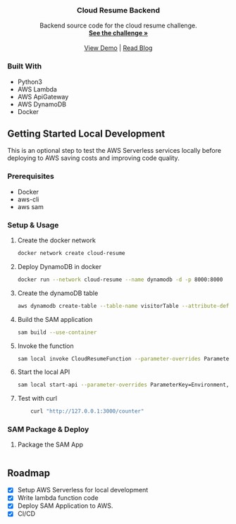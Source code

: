 <br />
<div align="center">
  <h3 align="center">Cloud Resume Backend</h3>
  <p align="center">
  Backend source code for the cloud resume challenge.
    <br />
    <a href="https://cloudresumechallenge.dev/docs/the-challenge/aws/"><strong>See the challenge »</strong></a>
    <br />
    <br />
    <a href="https://resume.kudzaim.codes">View Demo</a>
    |
    <a href="#">Read Blog</a>
  </p>
</div>

### Built With

* Python3
* AWS Lambda
* AWS ApiGateway
* AWS DynamoDB
* Docker

<!-- GETTING STARTED -->
## Getting Started Local Development

This is an optional step to test the AWS Serverless services locally before deploying to AWS saving costs and improving code quality.

### Prerequisites
* Docker
* aws-cli
* aws sam

### Setup & Usage

1. Create the docker network
   ```sh
   docker network create cloud-resume
   ```
3. Deploy DynamoDB in docker
   ```sh
   docker run --network cloud-resume --name dynamodb -d -p 8000:8000   amazon/dynamodb-local
   ```
3. Create the dynamoDB table
   ```sh
   aws dynamodb create-table --table-name visitorTable --attribute-definitions AttributeName=siteUrl,AttributeType=S --key-schema AttributeName=siteUrl,KeyType=HASH --provisioned-throughput ReadCapacityUnits=5,WriteCapacityUnits=5 --endpoint-url http://localhost:8000
   ```
4. Build the SAM application
    ```sh
    sam build --use-container
    ```
5. Invoke the function
    ```sh
    sam local invoke CloudResumeFunction --parameter-overrides ParameterKey=Environment,  ParameterValue=local ParameterKey=DDBTableName,  ParameterValue=visitorTable --docker-network cloud-resume
    ```
6. Start the local API
    ```sh
    sam local start-api --parameter-overrides ParameterKey=Environment,ParameterValue=local ParameterKey=DDBTableName,ParameterValue=visitorTable --docker-network cloud-resume
    ```
7. Test with curl
    ```sh
        curl "http://127.0.0.1:3000/counter"
    ```

### SAM Package & Deploy

1. Package the SAM App
    ```sh

    ```

<!-- ROADMAP -->
## Roadmap

- [x] Setup AWS Serverless for local development
- [x] Write lambda function code
- [x] Deploy SAM Application to AWS.
- [X] CI/CD
